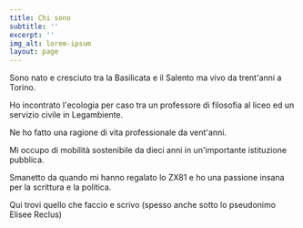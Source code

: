 ```yaml
---
title: Chi sono
subtitle: ''
excerpt: ''
img_alt: lorem-ipsum
layout: page
---
```

Sono nato e cresciuto tra la Basilicata e il Salento ma vivo da trent'anni a Torino.

Ho incontrato l'ecologia per caso tra un professore di filosofia al liceo ed un servizio civile in Legambiente.

Ne ho fatto una ragione di vita professionale da vent'anni.

Mi occupo di mobilità sostenibile da dieci anni in un'importante istituzione pubblica.

Smanetto da quando mi hanno regalato lo ZX81 e ho una passione insana per la scrittura e la politica.

Qui trovi quello che faccio e scrivo (spesso anche sotto lo pseudonimo Elisee Reclus)
